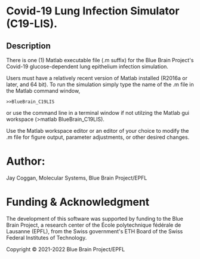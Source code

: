 # Covid-19 Lung Infection Simulator (C19-LIS). 



## Description
There is one (1) Matlab executable file (.m suffix) for the Blue Brain Project's Covid-19 
glucose-dependent lung epithelium infection simulation.

Users must have a relatively recent version of Matlab installed (R2016a or later, and 64 bit). 
To run the simulation simply type the name of the .m file in the Matlab command window,

`>>BlueBrain_C19LIS`

or use the command line in a terminal window if not utilzing the Matlab gui workspace (>matlab BlueBrain_C19LIS).

Use the Matlab workspace editor or an editor of your choice to modify the .m file for figure output,
parameter adjustments, or other desired changes.

# Author: 

Jay Coggan, Molecular Systems, Blue Brain Project/EPFL

# Funding & Acknowledgment
 
The development of this software was supported by funding to the Blue Brain Project, a research center of the École polytechnique fédérale de Lausanne (EPFL), from the Swiss government's ETH Board of the Swiss Federal Institutes of Technology.
 
Copyright © 2021-2022 Blue Brain Project/EPFL


